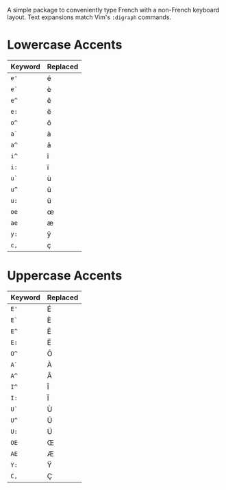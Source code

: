 A simple package to conveniently type French with a non-French keyboard layout.
Text expansions match Vim's `:digraph` commands.

# Lowercase Accents

| Keyword | Replaced |
| --- | --- |
| `e'`| é |
| `` e` `` | è |
| `e^` | ê |
| `e:` | ë |
| `o^` | ô |
| `` a` `` | à |
| `a^` | â |
| `i^` | î |
| `i:` | ï |
| `` u` `` | ù |
| `u^` | û |
| `u:` | ü |
| `oe` | œ |
| `ae` | æ |
| `y:` | ÿ |
| `c,` | ç |

# Uppercase Accents

| Keyword | Replaced |
| --- | --- |
| `E'`| É |
| `` E` `` | È |
| `E^` | Ê |
| `E:` | Ë |
| `O^` | Ô |
| `` A` `` | À |
| `A^` | Â |
| `I^` | Î |
| `I:` | Ï |
| `` U` `` | Ù |
| `U^` | Û |
| `U:` | Ü |
| `OE` | Œ |
| `AE` | Æ |
| `Y:` | Ÿ |
| `C,` | Ç |